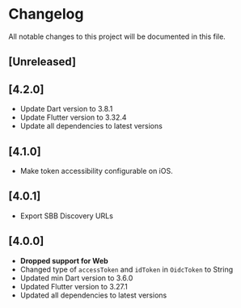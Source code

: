 # Changelog

All notable changes to this project will be documented in this file.

## [Unreleased]

## [4.2.0]

- Update Dart version to 3.8.1
- Update Flutter version to 3.32.4
- Update all dependencies to latest versions

## [4.1.0]

- Make token accessibility configurable on iOS.

## [4.0.1]

- Export SBB Discovery URLs

## [4.0.0]

- **Dropped support for Web**
- Changed type of `accessToken` and `idToken` in `OidcToken` to String
- Updated min Dart version to 3.6.0
- Updated Flutter version to 3.27.1
- Updated all dependencies to latest versions
